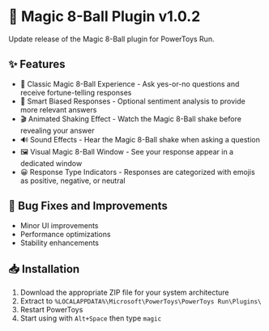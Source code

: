 # 🔮 Magic 8-Ball Plugin v1.0.2

Update release of the Magic 8-Ball plugin for PowerToys Run.

## ✨ Features

- 🎱 Classic Magic 8-Ball Experience - Ask yes-or-no questions and receive fortune-telling responses
- 🧠 Smart Biased Responses - Optional sentiment analysis to provide more relevant answers
- 🎬 Animated Shaking Effect - Watch the Magic 8-Ball shake before revealing your answer
- 🔊 Sound Effects - Hear the Magic 8-Ball shake when asking a question
- 🖼️ Visual Magic 8-Ball Window - See your response appear in a dedicated window
- 😀 Response Type Indicators - Responses are categorized with emojis as positive, negative, or neutral

## 🐛 Bug Fixes and Improvements
- Minor UI improvements
- Performance optimizations
- Stability enhancements

## 📥 Installation

1. Download the appropriate ZIP file for your system architecture
2. Extract to `%LOCALAPPDATA%\Microsoft\PowerToys\PowerToys Run\Plugins\`
3. Restart PowerToys
4. Start using with `Alt+Space` then type `magic`
